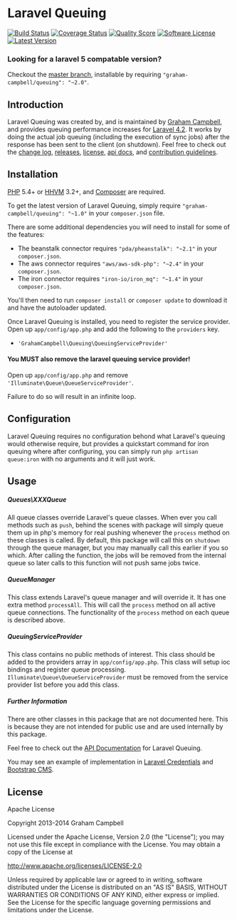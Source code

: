 Laravel Queuing
===============


[![Build Status](https://img.shields.io/travis/GrahamCampbell/Laravel-Queuing/master.svg?style=flat-square)](https://travis-ci.org/GrahamCampbell/Laravel-Queuing)
[![Coverage Status](https://img.shields.io/scrutinizer/coverage/g/GrahamCampbell/Laravel-Queuing.svg?style=flat-square)](https://scrutinizer-ci.com/g/GrahamCampbell/Laravel-Queuing/code-structure)
[![Quality Score](https://img.shields.io/scrutinizer/g/GrahamCampbell/Laravel-Queuing.svg?style=flat-square)](https://scrutinizer-ci.com/g/GrahamCampbell/Laravel-Queuing)
[![Software License](https://img.shields.io/badge/license-Apache%202.0-brightgreen.svg?style=flat-square)](LICENSE.md)
[![Latest Version](https://img.shields.io/github/release/GrahamCampbell/Laravel-Queuing.svg?style=flat-square)](https://github.com/GrahamCampbell/Laravel-Queuing/releases)


### Looking for a laravel 5 compatable version?

Checkout the [master branch](https://github.com/GrahamCampbell/Laravel-Queuing/tree/master), installable by requiring `"graham-campbell/queuing": "~2.0"`.


## Introduction

Laravel Queuing was created by, and is maintained by [Graham Campbell](https://github.com/GrahamCampbell), and provides queuing performance increases for [Laravel 4.2](http://laravel.com). It works by doing the actual job queuing (including the execution of sync jobs) after the response has been sent to the client (on shutdown). Feel free to check out the [change log](CHANGELOG.md), [releases](https://github.com/GrahamCampbell/Laravel-Queuing/releases), [license](LICENSE.md), [api docs](http://docs.grahamjcampbell.co.uk), and [contribution guidelines](CONTRIBUTING.md).


## Installation

[PHP](https://php.net) 5.4+ or [HHVM](http://hhvm.com) 3.2+, and [Composer](https://getcomposer.org) are required.

To get the latest version of Laravel Queuing, simply require `"graham-campbell/queuing": "~1.0"` in your `composer.json` file.

There are some additional dependencies you will need to install for some of the features:

* The beanstalk connector requires `"pda/pheanstalk": "~2.1"` in your `composer.json`.
* The aws connector requires `"aws/aws-sdk-php": "~2.4"` in your `composer.json`.
* The iron connector requires `"iron-io/iron_mq": "~1.4"` in your `composer.json`.

You'll then need to run `composer install` or `composer update` to download it and have the autoloader updated.

Once Laravel Queuing is installed, you need to register the service provider. Open up `app/config/app.php` and add the following to the `providers` key.

* `'GrahamCampbell\Queuing\QueuingServiceProvider'`

#### You MUST also remove the laravel queuing service provider!

Open up `app/config/app.php` and remove `'Illuminate\Queue\QueueServiceProvider'`.

Failure to do so will result in an infinite loop.


## Configuration

Laravel Queuing requires no configuration behond what Laravel's queuing would otherwise require, but provides a quickstart command for iron queuing where after configuring, you can simply run `php artisan queue:iron` with no arguments and it will just work.


## Usage

##### Queues\XXXQueue

All queue classes override Laravel's queue classes. When ever you call methods such as `push`, behind the scenes with package will simply queue them up in php's memory for real pushing whenever the `process` method on these classes is called. By default, this package will call this on `shutdown` through the queue manager, but you may manually call this earlier if you so which. After calling the function, the jobs will be removed from the internal queue so later calls to this function will not push same jobs twice.

##### QueueManager

This class extends Laravel's queue manager and will override it. It has one extra method `processAll`. This will call the `process` method on all active queue connections. The functionality of the `process` method on each queue is described above.

##### QueuingServiceProvider

This class contains no public methods of interest. This class should be added to the providers array in `app/config/app.php`. This class will setup ioc bindings and register queue processing. `Illuminate\Queue\QueueServiceProvider` must be removed from the service provider list before you add this class.

##### Further Information

There are other classes in this package that are not documented here. This is because they are not intended for public use and are used internally by this package.

Feel free to check out the [API Documentation](http://docs.grahamjcampbell.co.uk) for Laravel Queuing.

You may see an example of implementation in [Laravel Credentials](https://github.com/GrahamCampbell/Laravel-Credentials) and [Bootstrap CMS](https://github.com/GrahamCampbell/Bootstrap-CMS).


## License

Apache License

Copyright 2013-2014 Graham Campbell

Licensed under the Apache License, Version 2.0 (the "License");
you may not use this file except in compliance with the License.
You may obtain a copy of the License at

 http://www.apache.org/licenses/LICENSE-2.0

Unless required by applicable law or agreed to in writing, software
distributed under the License is distributed on an "AS IS" BASIS,
WITHOUT WARRANTIES OR CONDITIONS OF ANY KIND, either express or implied.
See the License for the specific language governing permissions and
limitations under the License.
